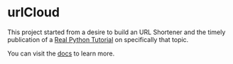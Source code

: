 # urlCloud

This project started from a desire to build an URL Shortener and the timely publication of a [Real Python Tutorial](https://realpython.com/build-a-python-url-shortener-with-fastapi/) on specifically that topic.

You can visit the [docs](https://urlcloud.xyz/v1/) to learn more.